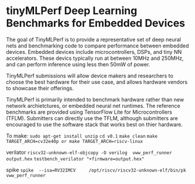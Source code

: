 # tinyMLPerf Deep Learning Benchmarks for Embedded Devices

The goal of TinyMLPerf is to provide a representative set of deep neural nets
and benchmarking code to compare performance between embedded devices. Embedded
devices include microcontrollers, DSPs, and tiny NN accelerators.  These devics
typically run at between 10MHz and 250MHz, and can perform inference using less
then 50mW of power.

TinyMLPerf submissions will allow device makers and researchers to choose the
best hardware for their use case, and allows hardware vendors to showcase their
offerings.

TinyMLPerf is primarily intended to benchmark hardware rather than new network
archietctures, or embedded neural net runtimes. The reference benchmarks are provided using
TensorFlow Lite for Microcontrollers (TFLM). Submitters can directly use the TFLM, although 
submitters are encouraged to use the software stack that works best on thier hardware.

To make:
`sudo apt-get install unzip` 
`cd v0.1`
`make clean`
`make TARGET_ARCH=cv32e40p or make TARGET_ARCH=riscv-linux`

verilator 
`riscv32-unknown-elf-objcopy -O verilog  vww_perf_runner output.hex`
`testbench_verilator "+firmware=output.hex"`

spike
`spike  --isa=RV32IMCV     /opt/riscv/riscv32-unknown-elf/bin/pk vww_perf_runner`


